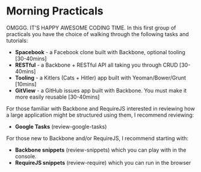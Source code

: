 Morning Practicals
====================

OMGGG. IT'S HAPPY AWESOME CODING TIME. In this first group of practicals you have the choice
of walking through the following tasks and tutorials:

* **Spacebook** - a Facebook clone built with Backbone, optional tooling [30-40mins]
* **RESTful** - a Backbone + RESTful API all taking you through CRUD [30-40mins]
* **Tooling** - a Kitlers (Cats + Hitler) app built with Yeoman/Bower/Grunt [10mins]
* **GitView** - a GitHub issues app built with Backbone. You must make it more easily reusable [30-40mins]

For those familiar with Backbone and RequireJS interested in reviewing how a large
application might be structured using them, I recommend reviewing:

* **Google Tasks** (review-google-tasks)

For those new to Backbone and/or RequireJS, I recommend starting with:

* **Backbone snippets** (review-snippets) which you can play with in the console.
* **RequireJS snippets** (review-require) which you can run in the browser

